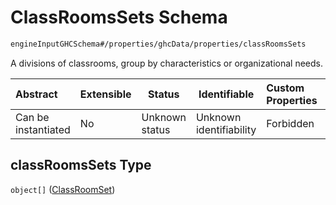 # ClassRoomsSets Schema

```txt
engineInputGHCSchema#/properties/ghcData/properties/classRoomsSets
```

A divisions of classrooms, group by characteristics or organizational needs.


| Abstract            | Extensible | Status         | Identifiable            | Custom Properties | Additional Properties | Access Restrictions | Defined In                                                         |
| :------------------ | ---------- | -------------- | ----------------------- | :---------------- | --------------------- | ------------------- | ------------------------------------------------------------------ |
| Can be instantiated | No         | Unknown status | Unknown identifiability | Forbidden         | Allowed               | none                | [ghc.schema.json\*](../out/ghc.schema.json "open original schema") |

## classRoomsSets Type

`object[]` ([ClassRoomSet](ghc-properties-ghcdata-properties-classroomssets-classroomset.md))
